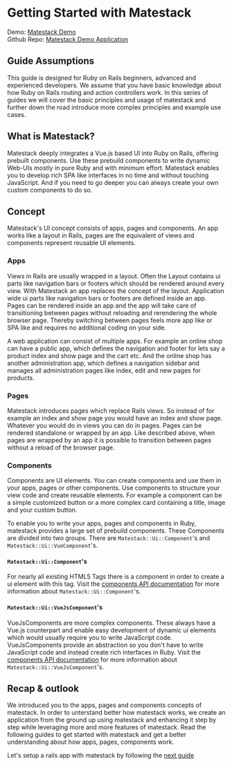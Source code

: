 # Getting Started with Matestack

Demo: [Matestack Demo](https://demo.matestack.io)<br>
Github Repo: [Matestack Demo Application](https://github.com/matestack/matestack-demo-application)


## Guide Assumptions

This guide is designed for Ruby on Rails beginners, advanced and experienced developers. We assume that you have basic knowledge about how Ruby on Rails routing and action controllers work. In this series of guides we will cover the basic principles and usage of matestack and further down the road introduce more complex principles and example use cases.

## What is Matestack?

Matestack deeply integrates a Vue.js based UI into Ruby on Rails, offering prebuilt components. Use these prebuild components to write dynamic Web-UIs mostly in pure Ruby and with minimum effort. Matestack enables you to develop rich SPA like interfaces in no time and without touching JavaScript. And if you need to go deeper you can always create your own custom components to do so. 

## Concept

Matestack's UI concept consists of apps, pages and components. An app works like a layout in Rails, pages are the equivalent of views and components represent reusable UI elements.

### Apps

Views in Rails are usually wrapped in a layout. Often the Layout contains ui parts like navigation bars or footers which should be rendered around every view. With Matestack an app replaces the concept of the layout. Application wide ui parts like navigation bars or footers are defined inside an app. Pages can be rendered inside an app and the app will take care of transitioning between pages without reloading and rerendering the whole browser page. Thereby switching between pages feels more app like or SPA like and requires no additional coding on your side.

A web application can consist of multiple apps. For example an online shop can have a public app, which defines the navigation and footer for lets say a product index and show page and the cart etc. And the online shop has another administration app, which defines a navigation sidebar and manages all administration pages like index, edit and new pages for products.

### Pages

Matestack introduces pages which replace Rails views. So instead of for example an index and show page you would have an index and show page. Whatever you would do in views you can do in pages. Pages can be rendered standalone or wrapped by an app. Like described above, when pages are wrapped by an app it is possible to transition between pages without a reload of the browser page.

### Components

Components are UI elements. You can create components and use them in your apps, pages or other components. Use components to structure your view code and create reusable elements. For example a component can be a simple customized button or a more complex card containing a title, image and your custom button.

To enable you to write your apps, pages and components in Ruby, matestack provides a large set of prebuild components. These Components are divided into two groups. There are `Matestack::Ui::Component`'s and `Matestack::Ui::VueComponent`'s.

#### `Matestack::Ui::Component`'s

For nearly all existing HTML5 Tags there is a component in order to create a ui element with this tag. Visit the [components API documentation](/docs/api/100-components/) for more information about `Matestack::Ui::Component`'s.

#### `Matestack::Ui::VueJsComponent`'s

VueJsComponents are more complex components. These always have a Vue.js counterpart and enable easy development of dynamic ui elements which would usually require you to write JavaScript code. VueJsComponents provide an abstraction so you don't have to write JavaScript code and instead create rich interfaces in Ruby. Visit the [components API documentation](/docs/api/100-components/) for more information about `Matestack::Ui::VueJsComponent`'s.

## Recap & outlook

We introduced you to the apps, pages and components concepts of matestack. In order to unterstand better how matestack works, we create an application from the ground up using matestack and enhancing it step by step while leveraging more and more features of matestack.
Read the following guides to get started with matestack and get a better understanding about how apps, pages, components work.

Let's setup a rails app with matestack by following the [next guide](/docs/guides/100-tutorial/01_setup.md)
